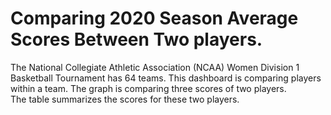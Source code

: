 # Comparing 2020 Season Average Scores Between Two players.


The National Collegiate Athletic Association (NCAA) Women Division 1 Basketball Tournament has 64 teams. 
 This dashboard is comparing players within a team. 
The graph is comparing three scores of two players.        
The table summarizes the scores for these two players.
